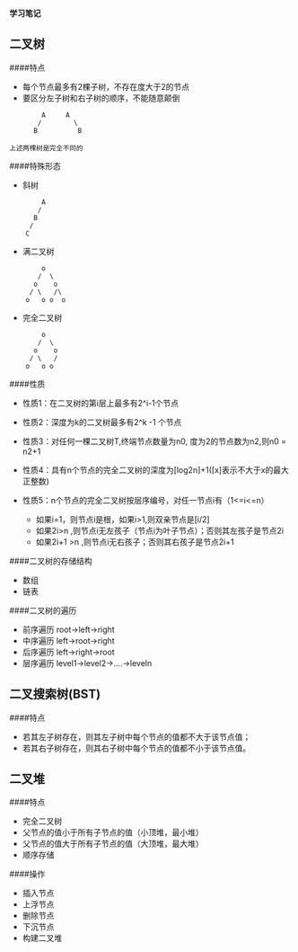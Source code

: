 **学习笔记**


二叉树
------

####特点

- 每个节点最多有2棵子树，不存在度大于2的节点
- 要区分左子树和右子树的顺序，不能随意颠倒

```
        A     A
       /        \
      B          B
      
上述两棵树是完全不同的
```
    
####特殊形态


- 斜树

```
        A 
       /     
      B 
     /         
    C
```  
  
- 满二叉树

```
        o 
       /  \   
      o    o
     / \   /\     
    o   o o  o 
```    

- 完全二叉树

```
        o 
       /  \   
      o    o
     / \   /     
    o   o o  
```    

####性质

- 性质1：在二叉树的第i层上最多有2^i-1个节点
- 性质2：深度为k的二叉树最多有2^k -1 个节点
- 性质3：对任何一棵二叉树T,终端节点数量为n0, 度为2的节点数为n2,则n0 = n2+1
- 性质4：具有n个节点的完全二叉树的深度为[log2n]+1([x]表示不大于x的最大正整数)
- 性质5：n个节点的完全二叉树按层序编号，对任一节点i有（1<=i<=n）
  
  - 如果i=1，则节点i是根，如果i>1,则双亲节点是[i/2]
  - 如果2i>n ,则节点i无左孩子（节点i为叶子节点）；否则其左孩子是节点2i
  - 如果2i+1 >n ,则节点i无右孩子；否则其右孩子是节点2i+1
  
####二叉树的存储结构
- 数组
- 链表

####二叉树的遍历
- 前序遍历 root->left->right
- 中序遍历 left->root->right
- 后序遍历 left->right->root
- 层序遍历 level1->level2->....->leveln



二叉搜索树(BST)
------

####特点
- 若其左子树存在，则其左子树中每个节点的值都不大于该节点值；
- 若其右子树存在，则其右子树中每个节点的值都不小于该节点值。


二叉堆
------

####特点
- 完全二叉树
- 父节点的值小于所有子节点的值（小顶堆，最小堆）
- 父节点的值大于所有子节点的值（大顶堆，最大堆）
- 顺序存储


####操作
- 插入节点
- 上浮节点
- 删除节点
- 下沉节点
- 构建二叉堆
